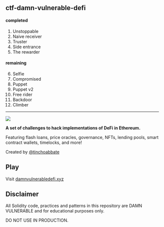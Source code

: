 ## ctf-damn-vulnerable-defi

#### completed
1. Unstoppable
2. Naive receiver
3. Truster
4. Side entrance
5. The rewarder

#### remaining
6. Selfie
7. Compromised
8. Puppet
9. Puppet v2
10. Free rider
11. Backdoor
12. Climber

--------------------------
![](cover.png)

**A set of challenges to hack implementations of DeFi in Ethereum.**

Featuring flash loans, price oracles, governance, NFTs, lending pools, smart contract wallets, timelocks, and more!

Created by [@tinchoabbate](https://twitter.com/tinchoabbate)

## Play

Visit [damnvulnerabledefi.xyz](https://damnvulnerabledefi.xyz)

## Disclaimer

All Solidity code, practices and patterns in this repository are DAMN VULNERABLE and for educational purposes only.

DO NOT USE IN PRODUCTION.
